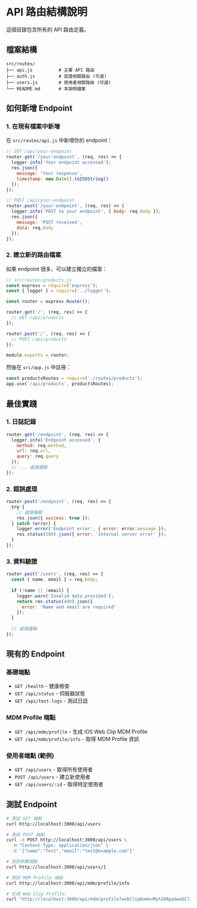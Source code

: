 # API 路由結構說明

這個目錄包含所有的 API 路由定義。

## 檔案結構

```
src/routes/
├── api.js          # 主要 API 路由
├── auth.js         # 認證相關路由 (可選)
├── users.js        # 使用者相關路由 (可選)
└── README.md       # 本說明檔案
```

## 如何新增 Endpoint

### 1. 在現有檔案中新增

在 `src/routes/api.js` 中新增你的 endpoint：

```javascript
// GET /api/your-endpoint
router.get('/your-endpoint', (req, res) => {
  logger.info('Your endpoint accessed');
  res.json({
    message: 'Your response',
    timestamp: new Date().toISOString()
  });
});

// POST /api/your-endpoint
router.post('/your-endpoint', (req, res) => {
  logger.info('POST to your endpoint', { body: req.body });
  res.json({
    message: 'POST received',
    data: req.body
  });
});
```

### 2. 建立新的路由檔案

如果 endpoint 很多，可以建立獨立的檔案：

```javascript
// src/routes/products.js
const express = require('express');
const { logger } = require('../logger');

const router = express.Router();

router.get('/', (req, res) => {
  // GET /api/products
});

router.post('/', (req, res) => {
  // POST /api/products
});

module.exports = router;
```

然後在 `src/app.js` 中註冊：

```javascript
const productsRoutes = require('./routes/products');
app.use('/api/products', productsRoutes);
```

## 最佳實踐

### 1. 日誌記錄
```javascript
router.get('/endpoint', (req, res) => {
  logger.info('Endpoint accessed', { 
    method: req.method, 
    url: req.url,
    query: req.query 
  });
  // ... 處理邏輯
});
```

### 2. 錯誤處理
```javascript
router.post('/endpoint', (req, res) => {
  try {
    // 處理邏輯
    res.json({ success: true });
  } catch (error) {
    logger.error('Endpoint error', { error: error.message });
    res.status(500).json({ error: 'Internal server error' });
  }
});
```

### 3. 資料驗證
```javascript
router.post('/users', (req, res) => {
  const { name, email } = req.body;
  
  if (!name || !email) {
    logger.warn('Invalid data provided');
    return res.status(400).json({
      error: 'Name and email are required'
    });
  }
  
  // 處理邏輯
});
```

## 現有的 Endpoint

### 基礎端點
- `GET /health` - 健康檢查
- `GET /api/status` - 伺服器狀態
- `GET /api/test-logs` - 測試日誌

### MDM Profile 端點
- `GET /api/mdm/profile` - 生成 iOS Web Clip MDM Profile
- `GET /api/mdm/profile/info` - 取得 MDM Profile 資訊

### 使用者端點 (範例)
- `GET /api/users` - 取得所有使用者
- `POST /api/users` - 建立新使用者
- `GET /api/users/:id` - 取得特定使用者

## 測試 Endpoint

```bash
# 測試 GET 端點
curl http://localhost:3000/api/users

# 測試 POST 端點
curl -X POST http://localhost:3000/api/users \
  -H "Content-Type: application/json" \
  -d '{"name":"Test","email":"test@example.com"}'

# 測試參數端點
curl http://localhost:3000/api/users/1

# 測試 MDM Profile 端點
curl http://localhost:3000/api/mdm/profile/info

# 生成 Web Clip Profile
curl "http://localhost:3000/api/mdm/profile?webClipName=My%20App&webClipURL=https://myapp.com&organization=My%20Company" -o profile.mobileconfig
``` 